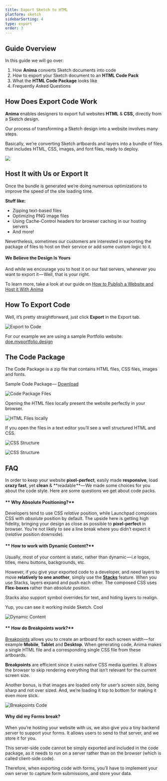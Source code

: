 ```yaml
---
title: Export Sketch to HTML
platform: sketch
sidebarSorting: 4
type: export
order: 3
---
```


## Guide Overview

In this guide we will go over:

1.  How **Anima** converts Sketch documents into code
2.  How to export your Sketch document to an **HTML Code Pack**
3.  What the **HTML Code Package** looks like
4.  Frequently Asked Questions

## How Does Export Code Work

**Anima** enables designers to export full websites **HTML** & **CSS,** directly from a Sketch design.

Our process of transforming a Sketch design into a website involves many steps.

Basically, we’re converting Sketch artboards and layers into a bundle of files that includes HTML, CSS, images, and font files, ready to deploy.

![](https://downloads.intercomcdn.com/i/o/95946167/4284ff0a2edd319508bc9c1c/1%2Aq2qJ8DNisucOCcADibJJ1g.png)

## Host It with Us or Export It

Once the bundle is generated we’re doing numerous optimizations to improve the speed of the site loading time.

**Stuff like:**

-   Zipping text-based files
-   Optimizing PNG image files
-   Using Cache-Control headers for browser caching in our hosting servers
-   And more!

Nevertheless, sometimes our customers are interested in exporting the package of files to host on their service or add some custom logic to it.

####  We Believe the Design Is Yours

And while we encourage you to host it on our fast servers, whenever you want to export it — Well, that is your right.

To learn more, take a look at our guide on [How to Publish a Website and Host it With Anima](https://docs.animaapp.com/v3/export/05-publish-and-manage-website.html)  

## How To Export Code

Well, it’s pretty straightforward, just click **Export** in the Export tab.

![Export to Code](http://f.cl.ly/items/3B1q3Z3L1b1o3U053O1Y/Export%20Code2x.png)

For our example we are using a sample Portfolio website: [doe.myportfolio.design](http://doe.myportfolio.design/)

## The Code Package

The Code Package is a zip file that contains HTML files, CSS files, images and fonts.

Sample Code Package — [Download](https://cl.ly/33392Z3f3g3D)

![Code Package Files](http://f.cl.ly/items/1b0t3P1a0C3y3m0n3M0w/Code%20Package%20Files.png)

Opening the HTML files locally present the website perfectly in your browser.

![HTML Files locally](https://downloads.intercomcdn.com/i/o/95946171/ac800bee0f0f17046bb6e40e/1%2AYDIyhtQnkGiqtkBQQCYjpA.png)

If you open the files in a text editor you’ll see a well structured HTML and CSS.

![CSS Structure](https://downloads.intercomcdn.com/i/o/95946174/5f1c4df3908408ac2d1196a1/1%2AgqcF2yZX74Rtk5pkn1YTbw.png)

![CSS Structure](https://downloads.intercomcdn.com/i/o/95946175/a309cb5874ab6d7a51cb08dd/1%2A8ww5nOrz-WFWquqwgQW2xQ.png)

## FAQ

In order to keep your website **pixel-perfect**, easily made **responsive**, load **crazy fast**, yet **clean** & **readable **— We made some choices for you about the code style. Here are some questions we get about code packs.

#### ** Why Absolute Positioning?**

Developers tend to use CSS _relative_ position, while Launchpad composes CSS with _absolute_ position by default. The upside here is getting high fidelity, bringing your design as close as possible to **pixel-perfect** in browser. You’re not likely to see a line break where you didn’t expect it (_relative_ position downside).

#### ** How to work with Dynamic Content?**

Usually, most of your content is static, rather than dynamic — i.e logos, titles, menu buttons, backgrounds, etc.

However, if you give your exported code to a developer, and need layers to move **relatively to one another**, simply use the [**Stacks**](https://medium.com/sketch-app-sources/auto-layout-introducing-stacks-flexbox-for-sketch-c8a11422c7b5) feature. When you use Stacks, layers expand and push each other. The composed CSS uses **Flex-boxes** rather than _absolute_ position.

Stacks also support symbol overrides for text, and hiding layers to realign.  
  
Yup, you can see it working inside Sketch. Cool 

![Dynamic Content](https://downloads.intercomcdn.com/i/o/95946176/59f5c6cb3ba82101e4710d37/1%2AFV4NQwj_tHaGYvO_GY3tLA.gif)

#### ** How do Breakpoints work?**

[Breakpoints](https://docs.animaapp.com/v3/prototype/breakpoints.html) allows you to create an artboard for each screen width — for example **Mobile**, **Tablet** and **Desktop**. When generating code, Anima makes a single HTML file and a corresponding single CSS file from these artboards.

**Breakpoints** are efficient since it uses native CSS media queries. It allows the browser to skip rendering everything that isn’t relevant for the current screen size.

Another bonus, is that images are loaded only for user’s screen size, being sharp and not over sized. And, we’re loading it top to bottom for making it even more slick.

![Breakpoints Code](http://f.cl.ly/items/3M3k100c3E3q0x0B1t00/Breakpoints%20code2x.png)

####  Why did my Forms break?

When you’re hosting your website with us, we also give you a tiny backend server to support your forms. It allows users to send to that server, and we store it for you.

This server-side code cannot be simply exported and included in the code package, as it needs to run on a server rather than on the browser (which is called client-side code).

Therefore, when exporting code with forms, you’ll have to implement your own server to capture form submissions, and store your data.
